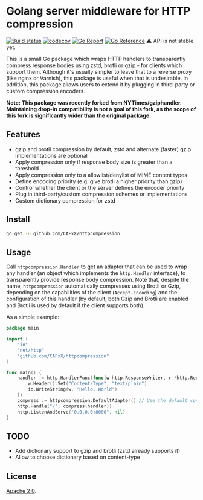 Golang server middleware for HTTP compression
=============================================

[![Build status](https://github.com/CAFxX/httpcompression/workflows/Build/badge.svg)](https://github.com/CAFxX/httpcompression/actions)
[![codecov](https://codecov.io/gh/CAFxX/httpcompression/branch/main/graph/badge.svg)](https://codecov.io/gh/CAFxX/httpcompression)
[![Go Report](https://goreportcard.com/badge/github.com/CAFxX/httpcompression)](https://goreportcard.com/report/github.com/CAFxX/httpcompression) 
[![Go Reference](https://pkg.go.dev/badge/github.com/CAFxX/httpcompression.svg)](https://pkg.go.dev/github.com/CAFxX/httpcompression) :warning: API is not stable yet.

This is a small Go package which wraps HTTP handlers to transparently compress
response bodies using zstd, brotli or gzip - for clients which support them. Although 
it's usually simpler to leave that to a reverse proxy (like nginx or Varnish),
this package is useful when that is undesirable. In addition, this package allows
users to extend it by plugging in third-party or custom compression encoders.

**Note: This package was recently forked from NYTimes/gziphandler.
Maintaining drop-in compatibility is not a goal of this fork, as the scope of this fork
is significantly wider than the original package.**

## Features

- gzip and brotli compression by default, zstd and alternate (faster) gzip implementations are optional
- Apply compression only if response body size is greater than a threshold
- Apply compression only to a allowlist/denylist of MIME content types
- Define encoding priority (e.g. give brotli a higher priority than gzip)
- Control whether the client or the server defines the encoder priority
- Plug in third-party/custom compression schemes or implementations
- Custom dictionary compression for zstd

## Install
```bash
go get -u github.com/CAFxX/httpcompression
```

## Usage

Call `httpcompression.Handler` to get an adapter that can be used to wrap
any handler (an object which implements the `http.Handler` interface),
to transparently provide response body compression. 
Note that, despite the name, `httpcompression` automatically compresses using 
Brotli or Gzip, depending on the capabilities of the client (`Accept-Encoding`)
and the configuration of this handler (by default, both Gzip and Brotli are 
enabled and Brotli is used by default if the client supports both).

As a simple example:

```go
package main

import (
	"io"
	"net/http"
	"github.com/CAFxX/httpcompression"
)

func main() {
	handler := http.HandlerFunc(func(w http.ResponseWriter, r *http.Request) {
		w.Header().Set("Content-Type", "text/plain")
		io.WriteString(w, "Hello, World")
	})
	compress := httpcompression.DefaultAdapter() // Use the default configuration
	http.Handle("/", compress(handler))
	http.ListenAndServe("0.0.0.0:8080", nil)
}
```

## TODO

- Add dictionary support to gzip and brotli (zstd already supports it)
- Allow to choose dictionary based on content-type

## License

[Apache 2.0][license].




[docs]:     https://godoc.org/github.com/CAFxX/httpcompression
[license]:  https://github.com/CAFxX/httpcompression/blob/master/LICENSE
